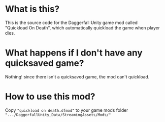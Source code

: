 # What is this?
This is the source code for the Daggerfall Unity game mod called "Quickload On Death", which automatically quickload the game when player dies.

# What happens if I don't have any quicksaved game?
Nothing! since there isn't a quicksaved game, the mod can't quickload.

# How to use this mod?
Copy `"quickload on death.dfmod"` to your game mods folder `".../DaggerfallUnity_Data/StreamingAssets/Mods/"`
